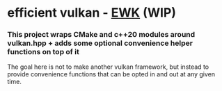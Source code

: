 # efficient vulkan - [EWK](https://en.wikipedia.org/wiki/Ewok) (WIP)
### This project wraps CMake and c++20 modules around vulkan.hpp + adds some optional convenience helper functions on top of it
The goal here is not to make another vulkan framework, but instead to provide convenience functions that can be opted in and out at any given time.

